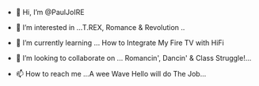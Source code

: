 - 👋 Hi, I’m @PaulJoIRE

- 👀 I’m interested in ...T.REX, Romance & Revolution ..
- 🌱 I’m currently learning ... How to Integrate My Fire TV with HiFi
- 💞️ I’m looking to collaborate on ... Romancin', Dancin' & Class Struggle!...
- 📫 How to reach me ...A wee Wave Hello will do The Job...

<!---
PaulJoIRE/PaulJoIRE is a ✨ special ✨ repository because its `README.md` (this file) appears on your GitHub profile.
You can click the Preview link to take a look at your changes.
--->
